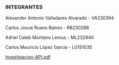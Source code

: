 ### INTEGRANTES
Alexander Antonio Valladares Alvarado  -  VA230394

Carlos Josue Ruano Batres  -  RB230288

Adriel Caleb Montano Lemus  -  ML232940

Carlos Mauricio López García  -  LG151035 



[Investigacion-API.pdf](https://github.com/user-attachments/files/22580210/Investigacion-API.pdf)
